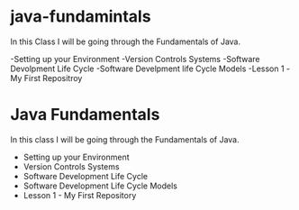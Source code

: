 # java-fundamintals

In this Class I will be going through the Fundamentals of Java.

-Setting up your Environment
-Version Controls Systems
-Software Devolpment Life Cycle
-Software Develpment life Cycle Models
-Lesson 1 -My First Repositroy

# Java Fundamentals

In this class I will be going through the Fundamentals of Java.

- Setting up your Environment
- Version Controls Systems
- Software Development Life Cycle
- Software Development Life Cycle Models
- Lesson 1 - My First Repository
